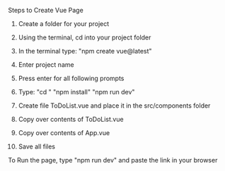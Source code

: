 Steps to Create Vue Page

1. Create a folder for your project
2. Using the terminal, cd into your project folder
3. In the terminal type: "npm create vue@latest"
4. Enter project name
5. Press enter for all following prompts
6. Type:
    "cd <your-project-name>"
    "npm install"
    "npm run dev"

5. Create file ToDoList.vue and place it in the src/components folder

6. Copy over contents of ToDoList.vue
7. Copy over contents of App.vue

9. Save all files



To Run the page, type "npm run dev" and paste the link in your browser